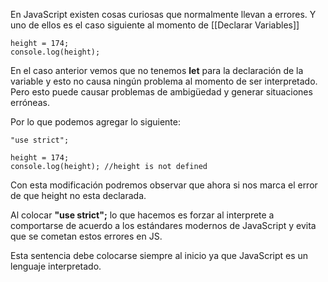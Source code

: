 En JavaScript existen cosas curiosas que normalmente llevan a errores. Y uno de ellos es el caso siguiente al momento de [[Declarar Variables]]

~~~JS
height = 174;
console.log(height); 
~~~

En el caso anterior vemos que no tenemos **let** para la declaración de la variable y esto no causa ningún problema al momento de ser interpretado. Pero esto puede causar problemas  de ambigüedad y generar situaciones erróneas. 

Por lo que podemos agregar lo siguiente: 

~~~JS
"use strict";

height = 174;
console.log(height); //height is not defined
~~~

Con esta modificación podremos observar que ahora si nos marca el error de que height no esta declarada. 

Al colocar **"use strict";** lo que hacemos es forzar al interprete a comportarse de acuerdo a los estándares modernos de JavaScript y evita que se cometan estos errores en JS. 

Esta sentencia debe colocarse siempre al inicio ya que JavaScript es un lenguaje interpretado. 
